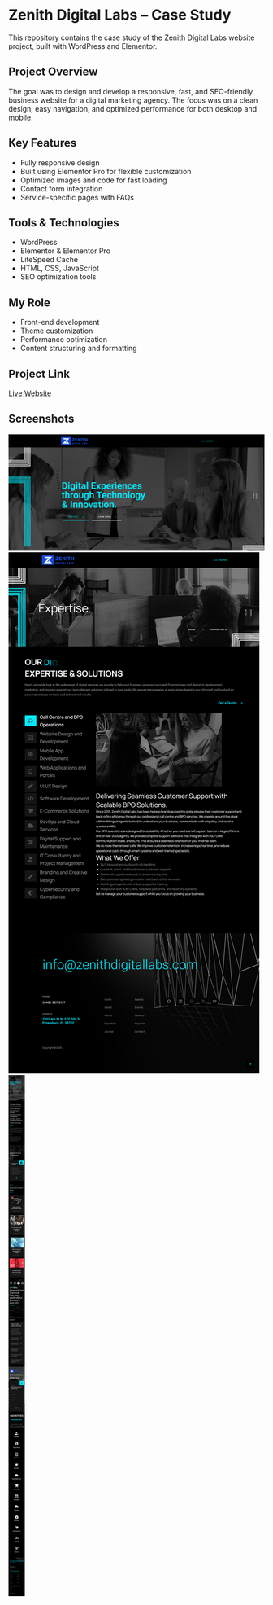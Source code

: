 # Zenith Digital Labs – Case Study  

This repository contains the case study of the Zenith Digital Labs website project, built with WordPress and Elementor.  

## Project Overview  
The goal was to design and develop a responsive, fast, and SEO-friendly business website for a digital marketing agency. The focus was on a clean design, easy navigation, and optimized performance for both desktop and mobile.  

## Key Features  
- Fully responsive design  
- Built using Elementor Pro for flexible customization  
- Optimized images and code for fast loading  
- Contact form integration  
- Service-specific pages with FAQs  

## Tools & Technologies  
- WordPress  
- Elementor & Elementor Pro  
- LiteSpeed Cache  
- HTML, CSS, JavaScript  
- SEO optimization tools  

## My Role  
- Front-end development  
- Theme customization  
- Performance optimization  
- Content structuring and formatting  

## Project Link  
[Live Website](https://zenithdigitallabs.com/)  

## Screenshots  
![Home](assets/Home.png)
![Expertise](assets/Expertise.png)
![Mobile](assets/Mobile.png)


